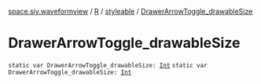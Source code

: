 [space.siy.waveformview](../../index.md) / [R](../index.md) / [styleable](index.md) / [DrawerArrowToggle_drawableSize](./-drawer-arrow-toggle_drawable-size.md)

# DrawerArrowToggle_drawableSize

`static var DrawerArrowToggle_drawableSize: `[`Int`](https://kotlinlang.org/api/latest/jvm/stdlib/kotlin/-int/index.html)
`static var DrawerArrowToggle_drawableSize: `[`Int`](https://kotlinlang.org/api/latest/jvm/stdlib/kotlin/-int/index.html)